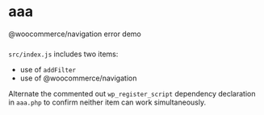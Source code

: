 # aaa

@woocommerce/navigation error demo

###

`src/index.js` includes two items:

-   use of `addFilter`
-   use of @woocommerce/navigation

Alternate the commented out `wp_register_script` dependency declaration in `aaa.php` to confirm neither item can work simultaneously.
